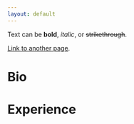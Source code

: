 ```yaml
---
layout: default
---
```


Text can be **bold**, _italic_, or ~~strikethrough~~.

[Link to another page](./another-page.html).

# Bio

# Experience

